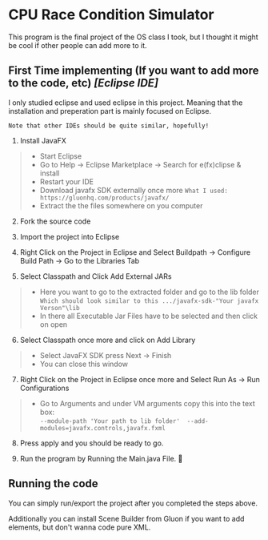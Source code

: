 # CPU Race Condition Simulator

This program is the final project of the OS class I took, but I thought it might be cool if other people can add more to it.

## First Time implementing (If you want to add more to the code, etc) **_[Eclipse IDE]_**

I only studied eclipse and used eclipse in this project. Meaning that the installation and preperation part is mainly focused on Eclipse.

`Note that other IDEs should be quite similar, hopefully!`

1) Install JavaFX
>- Start Eclipse
>- Go to Help -> Eclipse Marketplace -> Search for e(fx)clipse & install
>- Restart your IDE 
>- Download javafx SDK externally once more `What I used: https://gluonhq.com/products/javafx/`
>- Extract the the files somewhere on you computer

2) Fork the source code

3) Import the project into Eclipse

4) Right Click on the Project in Eclipse and Select Buildpath -> Configure Build Path -> Go to the Libraries Tab

5) Select Classpath and Click Add External JARs

>- Here you want to go to the extracted folder and go to the lib folder `Which should look similar to this .../javafx-sdk-"Your javafx Verson"\lib`
>- In there all Executable Jar Files have to be selected and then click on open

6) Select Classpath once more and click on Add Library
>- Select JavaFX SDK press Next -> Finish
>- You can close this window

7) Right Click on the Project in Eclipse once more and Select Run As -> Run Configurations
>- Go to Arguments and under VM arguments copy this into the text box: <br/>
`--module-path 'Your path to lib folder'  --add-modules=javafx.controls,javafx.fxml`

8) Press apply and you should be ready to go.

9) Run the program by Running the Main.java File. 👊

## Running the code

You can simply run/export the project after you completed the steps above.

Additionally you can install Scene Builder from Gluon if you want to add elements, but don't wanna code pure XML.
